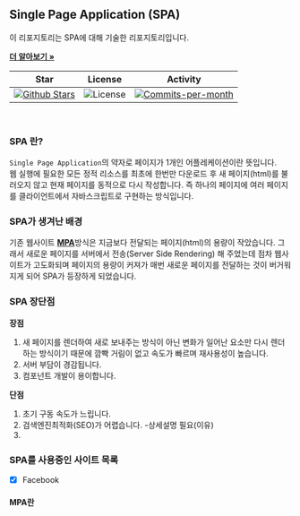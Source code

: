 ## Single Page Application (SPA)

이 리포지토리는 SPA에 대해 기술한 리포지토리입니다. <br />

<a href="https://github.com/devncore/devncore"><strong>더 알아보기 »</strong></a>
 
| Star | License | Activity |
|:----:|:-------:|:--------:|
| <a href="https://github.com/devncore/docs/stargazers"><img src="https://img.shields.io/github/stars/devncore/docs" alt="Github Stars"></a> | <img src="https://img.shields.io/github/license/devncore/docs" alt="License"> | <a href="https://github.com/devncore/docs/pulse"><img src="https://img.shields.io/github/commit-activity/m/devncore/docs" alt="Commits-per-month"></a> |

<br />

### SPA 란?
`Single Page Application`의 약자로 페이지가 1개인 어플레케이션이란 뜻입니다.    
웹 실행에 필요한 모든 정적 리소스를 최초에 한번만 다운로드 후 새 페이지(html)를 불러오지 않고 현재 페이지를 동적으로 다시 작성합니다. 즉 하나의 페이지에 여러 페이지를 클라이언트에서 자바스크립트로 구현하는 방식입니다.

### SPA가 생겨난 배경
기존 웹사이트 [**MPA**](#MPA란)방식은 지금보다 전달되는 페이지(html)의 용량이 작았습니다. 그래서 새로운 페이지를 서버에서 전송(Server Side Rendering) 해 주었는데 점차 웹사이트가 고도화되며 페이지의 용량이 커져가 매번 새로운 페이지를 전달하는 것이 버거워지게 되어 SPA가 등장하게 되었습니다. 

### SPA 장단점
**장점**
1. 새 페이지를 렌더하여 새로 보내주는 방식이 아닌 변화가 일어난 요소만 다시 렌더하는 방식이기 때문에 깜빡 거림이 없고 속도가 빠르며 재사용성이 높습니다.
2. 서버 부담이 경감됩니다.
3. 컴포넌트 개발이 용이합니다.

**단점**
1. 초기 구동 속도가 느립니다.
2. 검색엔진최적화(SEO)가 어렵습니다. -상세설명 필요(이유)
3. 


### SPA를 사용중인 사이트 목록
- [x] Facebook

#### MPA란 

